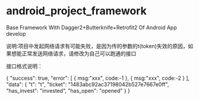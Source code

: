 # android_project_framework
Base Framework With Dagger2+Butterknife+Retrofit2 Of Android App develop

说明:项目中发起网络请求有可能失败，是因为传的参数的t(token)失效的原因，如果想能正常发送网络请求，请修改为自己可以跑通的接口

接口格式说明：

{
  "success": true,
  "error": [
        {
            msg:"xxx",
            code:-1
        },
        {
            msg:"xxx",
            code:-2
        }
  ],
  "data": {
    "t": "t",
    "ticket": "1483abc92ac37198042b527e7667e0ff",
    "has_invest": "invested",
    "has_open": "opened"
  }
}
